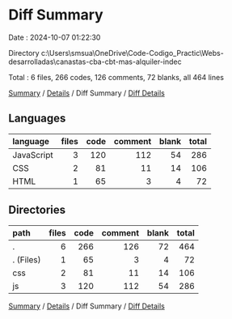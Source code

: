 # Diff Summary

Date : 2024-10-07 01:22:30

Directory c:\\Users\\smsua\\OneDrive\\Code-Codigo_Practic\\Webs-desarrolladas\\canastas-cba-cbt-mas-alquiler-indec

Total : 6 files,  266 codes, 126 comments, 72 blanks, all 464 lines

[Summary](results.md) / [Details](details.md) / Diff Summary / [Diff Details](diff-details.md)

## Languages
| language | files | code | comment | blank | total |
| :--- | ---: | ---: | ---: | ---: | ---: |
| JavaScript | 3 | 120 | 112 | 54 | 286 |
| CSS | 2 | 81 | 11 | 14 | 106 |
| HTML | 1 | 65 | 3 | 4 | 72 |

## Directories
| path | files | code | comment | blank | total |
| :--- | ---: | ---: | ---: | ---: | ---: |
| . | 6 | 266 | 126 | 72 | 464 |
| . (Files) | 1 | 65 | 3 | 4 | 72 |
| css | 2 | 81 | 11 | 14 | 106 |
| js | 3 | 120 | 112 | 54 | 286 |

[Summary](results.md) / [Details](details.md) / Diff Summary / [Diff Details](diff-details.md)